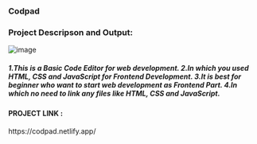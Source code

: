 
<h3>Codpad</h3>
<h3>Project Descripson and Output: </h3>

![image](https://github.com/theanujsinha01/codpad/assets/136606032/eb1f92bd-1163-42b1-a716-7c994578756e)





<h5>1.This is a Basic Code Editor for web development.
2.In which you used HTML, CSS and JavaScript for Frontend Development.
3.It is best for beginner who want to start web development as Frontend Part.
4.In which no need to link any files like HTML, CSS and JavaScript.
</h5>


<h4>PROJECT LINK : </h4> https://codpad.netlify.app/

